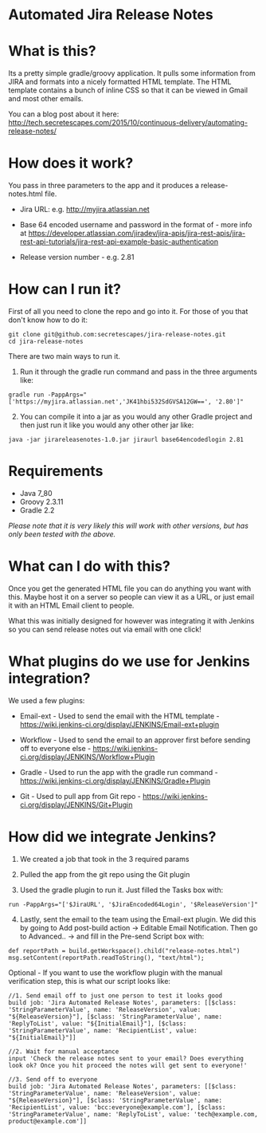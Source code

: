 # Automated Jira Release Notes

# What is this?

Its a pretty simple gradle/groovy application. It pulls some information from JIRA and formats into a nicely formatted HTML template. The HTML template contains a bunch of inline CSS so that it can be viewed in Gmail and most other emails.

You can a blog post about it here:
http://tech.secretescapes.com/2015/10/continuous-delivery/automating-release-notes/

# How does it work?

You pass in three parameters to the app and it produces a release-notes.html file.
* Jira URL: e.g. http://myjira.atlassian.net

* Base 64 encoded username and password in the format of <username password> - more info at https://developer.atlassian.com/jiradev/jira-apis/jira-rest-apis/jira-rest-api-tutorials/jira-rest-api-example-basic-authentication

* Release version number - e.g. 2.81

# How can I run it?

First of all you need to clone the repo and go into it. For those of you that don't know how to do it:
```
git clone git@github.com:secretescapes/jira-release-notes.git
cd jira-release-notes
```

There are two main ways to run it.

1. Run it through the gradle run command and pass in the three arguments like:

```
gradle run -PappArgs="['https://myjira.atlassian.net','JK41hbi532SdGVSA12GW==', '2.80']"
```

2. You can compile it into a jar as you would any other Gradle project and then just run it like you would any other other jar like:
 
``` 
java -jar jirareleasenotes-1.0.jar jiraurl base64encodedlogin 2.81
```

# Requirements

* Java 7_80
* Groovy 2.3.11
* Gradle 2.2

*Please note that it is very likely this will work with other versions, but has only been tested with the above.*

# What can I do with this?

Once you get the generated HTML file you can do anything you want with this. Maybe host it on a server so people can view it as a URL, or just email it with an HTML Email client to people. 

What this was initially designed for however was integrating it with Jenkins so you can send release notes out via email with one click!

# What plugins do we use for Jenkins integration?

We used a few plugins:
* Email-ext - Used to send the email with the HTML template - https://wiki.jenkins-ci.org/display/JENKINS/Email-ext+plugin

* Workflow - Used to send the email to an approver first before sending off to everyone else - https://wiki.jenkins-ci.org/display/JENKINS/Workflow+Plugin
 
* Gradle - Used to run the app with the gradle run command - https://wiki.jenkins-ci.org/display/JENKINS/Gradle+Plugin

* Git - Used to pull app from Git repo - https://wiki.jenkins-ci.org/display/JENKINS/Git+Plugin 

# How did we integrate Jenkins?

1. We created a job that took in the 3 required params 

2. Pulled the app from the git repo using the Git plugin 

3. Used the gradle plugin to run it. Just filled the Tasks box with:
```
run -PappArgs="['$JiraURL', '$JiraEncoded64Login', '$ReleaseVersion']"

```

4. Lastly, sent the email to the team using the Email-ext plugin. We did this by going to Add post-build action -> Editable Email Notification. Then go to Advanced.. -> and fill in the Pre-send Script box with:
```
def reportPath = build.getWorkspace().child("release-notes.html")
msg.setContent(reportPath.readToString(), "text/html");
```

Optional - If you want to use the workflow plugin with the manual verification step, this is what our script looks like:
```
//1. Send email off to just one person to test it looks good
build job: 'Jira Automated Release Notes', parameters: [[$class: 'StringParameterValue', name: 'ReleaseVersion', value: "${ReleaseVersion}"], [$class: 'StringParameterValue', name: 'ReplyToList', value: "${InitialEmail}"], [$class: 'StringParameterValue', name: 'RecipientList', value: "${InitialEmail}"]]

//2. Wait for manual acceptance
input 'Check the release notes sent to your email? Does everything look ok? Once you hit proceed the notes will get sent to everyone!'

//3. Send off to everyone
build job: 'Jira Automated Release Notes', parameters: [[$class: 'StringParameterValue', name: 'ReleaseVersion', value: "${ReleaseVersion}"], [$class: 'StringParameterValue', name: 'RecipientList', value: 'bcc:everyone@example.com'], [$class: 'StringParameterValue', name: 'ReplyToList', value: 'tech@example.com, product@example.com']]
```
